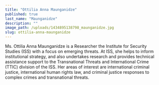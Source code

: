 ```yaml
---
title: "Ottilia Anna Maunganidze"
published: true
last_name: "Maunganidze"
description: ""
image_path: /uploads/1434895138798_maunganidze.jpg
slug: ottilia-anna-maunganidze
---
```


Ms. Ottilia Anna Maunganidze is a Researcher the Institute for Security Studies (ISS) with a focus on emerging threats. At ISS, she helps to inform institutional strategy, and also undertakes research and provides technical assistance support to the Transnational Threats and International Crime (TTIC) division of the ISS. Her areas of interest are international criminal justice, international human rights law, and criminal justice responses to complex crimes and transnational threats.

